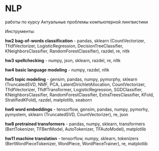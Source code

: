 # NLP
работы по курсу Актуальные проблемы компьютерной лингвистики

Инструменты:

**hw2 bag-of-words classification** - pandas, sklearn (CountVectorizer, TfidfVectorizer, LogisticRegression, DecisionTreeClassifier, KNeighborsClassifier, RandomForestClassifier), razdel, re, nltk

**hw3 spellchecking** - numpy, json, sklearn, razdel, re, nltk 

**hw4 basic language modeling** - numpy, razdel, nltk

**hw5 topic modeling** - gensim, pandas, numpy, pymorphy, sklearn (TruncatedSVD, NMF, PCA, LatentDirichletAllocation, CountVectorizer, TfidfVectorizer, TfidfTransformer, LogisticRegression, SGDClassifier, KNeighborsClassifier, RandomForestClassifier, ExtraTreesClassifier, KFold, StratifiedKFold), razdel, matplotlib, seaborn

**hw6 word embeddings** - tensorflow, gensim, pandas, numpy, pymorhy, pymystem, sklearn (TruncatedSVD, CountVectorizer), re, json

**hw8 pretrained transformers** - pandas, numpy, sklearn, transformers (BertTokenizer, TFBertModel, AutoTokenizer, TFAutoModel), matplotlib

**hw11 machine translation** - tensorflow, numpy, sklearn, tokenizers (BertWordPieceTokenizer, WordPiece, WordPieceTrainer), re, matplotlib 
